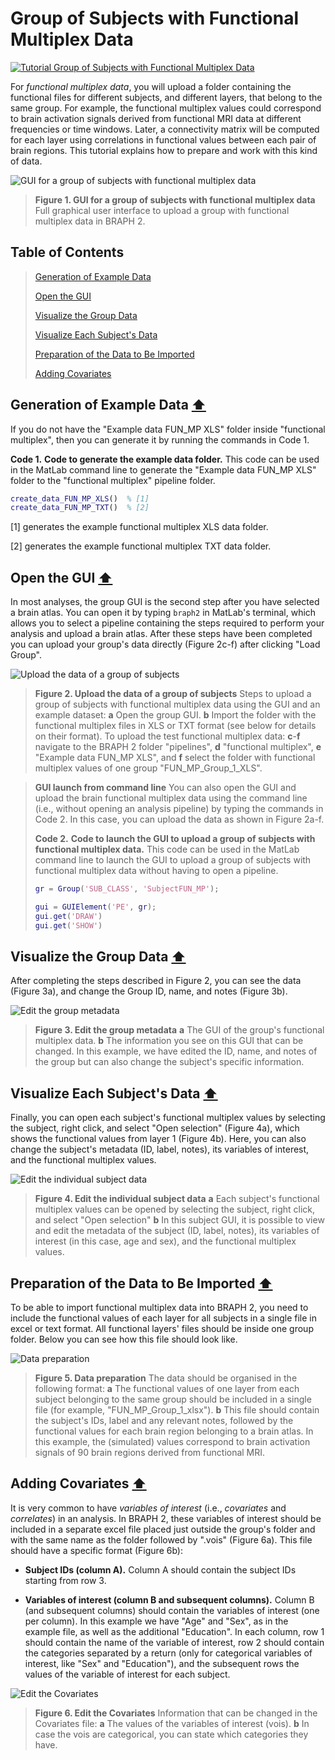 # Group of Subjects with Functional Multiplex Data

[![Tutorial Group of Subjects with Functional Multiplex Data](https://img.shields.io/badge/PDF-Download-red?style=flat-square&logo=adobe-acrobat-reader)](tut_gr_fun_mp.pdf)

For *functional multiplex data*, you will upload a folder containing the functional files for different subjects, and different layers, that belong to the same group. For example, the functional multiplex values could correspond to brain activation signals derived from functional MRI data at different frequencies or time windows.  Later, a connectivity matrix will be computed for each layer using correlations in functional values between each pair of brain regions. This tutorial explains how to prepare and work with this kind of data.


<img src="fig01.jpg" alt="GUI for a group of subjects with functional multiplex data">

> **Figure 1. GUI for a group of subjects with functional multiplex data**
> Full graphical user interface to upload a group with functional multiplex data in BRAPH 2.

## Table of Contents
> [Generation of Example Data](#Generation-of-Example-Data)
>
> [Open the GUI](#Open-the-GUI)
>
> [Visualize the Group Data](#Visualize-the-Group-Data)
>
> [Visualize Each Subject's Data](#Visualize-Each-Subjects-Data)
>
> [Preparation of the Data to Be Imported](#Preparation-of-the-Data-to-Be-Imported)
>
> [Adding Covariates](#Adding-Covariates)
>




<a id="Generation-of-Example-Data"></a>
## Generation of Example Data  [⬆](#Table-of-Contents)

If you do not have the "Example data FUN_MP XLS" folder inside "functional multiplex", then you can generate it by running the commands in Code 1.

**Code 1.** **Code to generate the example data folder.**
		This code can be used in the MatLab command line to generate the "Example data FUN_MP XLS" folder to the "functional multiplex" pipeline folder.
````matlab
create_data_FUN_MP_XLS()  % [1]
create_data_FUN_MP_TXT()  % [2]
````

[1] generates the example functional multiplex XLS data folder.

[2] generates the example functional multiplex TXT data folder.


<a id="Open-the-GUI"></a>
## Open the GUI  [⬆](#Table-of-Contents)

In most analyses, the group GUI is the second step after you have selected a brain atlas. You can open it by typing `braph2` in MatLab's terminal, which allows you to select a pipeline containing the steps required to perform your analysis and upload a brain atlas. After these steps have been completed you can upload your group's data directly (Figure 2c-f) after clicking "Load Group". 



<img src="fig02.jpg" alt="Upload the data of a group of subjects">

> **Figure 2. Upload the data of a group of subjects**
> Steps to upload a group of subjects with functional multiplex data using the GUI and an example dataset: 
> 	**a** Open the group GUI.
> 	**b** Import the folder with the functional multiplex files in XLS or TXT format (see below for details on their format).
> 	To upload the test functional multiplex data:
> 	**c**-**f** navigate to the BRAPH 2 folder "pipelines", **d** "functional multiplex",  **e** "Example data FUN_MP XLS", and **f** select the folder with functional multiplex values of one group "FUN_MP_Group_1_XLS".


> **GUI launch from command line**
> You can also open the GUI and upload the brain functional multiplex data using the command line (i.e., without opening an analysis pipeline) by typing the commands in Code 2. In this case, you can upload the data as shown in Figure 2a-f.
> 
> **Code 2.** **Code to launch the GUI to upload a group of subjects with functional multiplex data.**
> 		This code can be used in the MatLab command line to launch the GUI to upload a group of subjects with functional multiplex data without having to open a pipeline.
> ````matlab
> gr = Group('SUB_CLASS', 'SubjectFUN_MP');
> 
> gui = GUIElement('PE', gr);
> gui.get('DRAW')
> gui.get('SHOW')
> ````

<a id="Visualize-the-Group-Data"></a>
## Visualize the Group Data  [⬆](#Table-of-Contents)

After completing the steps described in Figure 2, you can see the data (Figure 3a), and change the Group ID, name, and notes (Figure 3b). 



<img src="fig03.jpg" alt="Edit the group metadata">

> **Figure 3. Edit the group metadata**
> **a** The GUI of the group's functional multiplex data. 
> 	**b** The information you see on this GUI that can be changed. In this example, we have edited the ID, name, and notes of the group but can also change the subject's specific information.

<a id="Visualize-Each-Subjects-Data"></a>
## Visualize Each Subject's Data  [⬆](#Table-of-Contents)

Finally, you can open each subject's functional multiplex values by selecting the subject, right click, and select "Open selection" (Figure 4a), which shows the functional values from layer 1 (Figure 4b). Here, you can also change the subject's metadata (ID, label, notes), its variables of interest, and the functional multiplex values.



<img src="fig04.jpg" alt="Edit the individual subject data">

> **Figure 4. Edit the individual subject data**
> **a**  Each subject's functional multiplex values can be opened by selecting the subject, right click, and select "Open selection"
> 	**b** In this subject GUI, it is possible to view and edit the metadata of the subject (ID, label, notes), its variables of interest (in this case, age and sex), and the functional multiplex values.


<a id="Preparation-of-the-Data-to-Be-Imported"></a>
## Preparation of the Data to Be Imported  [⬆](#Table-of-Contents)

To be able to import functional multiplex data into BRAPH 2, you need to include the functional values of each layer for all subjects in a single file in excel or text format. All functional layers' files should be inside one group folder. Below you can see how this file should look like.



<img src="fig05.jpg" alt="Data preparation">

> **Figure 5. Data preparation**
> The data should be organised in the following format:
> 	**a** The functional values of one layer from each subject belonging to the same group should be included in a single file (for example, "FUN_MP_Group_1_xlsx"). 
> 	**b** This file should contain the subject's IDs, label and any relevant notes, followed by the functional values for each brain region belonging to a brain atlas. In this example, the (simulated) values correspond to brain activation signals of 90 brain regions derived from functional MRI.

<a id="Adding-Covariates"></a>
## Adding Covariates  [⬆](#Table-of-Contents)


	
It is very common to have *variables of interest* (i.e., *covariates* and *correlates*) in an analysis. In BRAPH 2, 
these variables of interest should be included in a separate excel file placed just outside the group's folder and with the same name as the folder followed by ".vois" (Figure 6a). This file should have a specific format (Figure 6b):


- **Subject IDs (column A).**
Column A should contain the subject IDs starting from row 3.

- **Variables of interest (column B and subsequent columns).**
Column B (and subsequent columns) should contain the variables of interest (one per column). 
In this example we have "Age" and "Sex", as in the example file, as well as the additional "Education".
In each column, row 1 should contain the name of the variable of interest, row 2 should contain the categories separated by a return (only for categorical variables of interest, like "Sex" and "Education"), and the subsequent rows the values of the variable of interest for each subject.

	

<img src="fig06.jpg" alt="Edit the Covariates">

> **Figure 6. Edit the Covariates**
> Information that can be changed in the Covariates file: 
> 	**a** The values of the variables of interest (vois).
> 	**b** In case the vois are categorical, you can state which categories they have.
